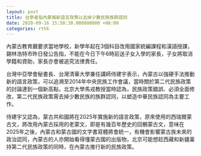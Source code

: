 ```yaml
---
layout: post
title: 台學者指內蒙推新語言政策以去掉少數民族族群認同
date: 2020-09-16 15:50:38.000000000 +08:00
categories: rthk
---
```


內蒙古教育廳要求當地學校，新學年起在3個科目改用國家統編課程和漢語授課，錫林浩特市昨日發公告指，不能在今日下午6時前送子女入學的家長，子女將取消學籍和資助，家長亦會被追究法律責任。

台灣中亞學會秘書長、台灣清華大學兼任講師侍建宇表示，內蒙古以強硬手法推動新的語言政策，可以追溯至2014年中央民族工作會議，當時關於第二代民族政策的討論達到一個新高點，北京大學馬戎教授當時認為，民族政策錯誤、必須全面修改，第二代民族政策需去掉少數民族的族群認同，以塑造中華民族認同為主要工作。

侍建宇又認為，蒙古共和國將在2025年實施新的語言政策，原來使用的西瑞爾蒙古文，將改用內蒙古採用的老蒙文，即是有幾百年歷史的回鶻蒙古文，意味在2025年之後，內蒙古和蒙古國的文字書寫體將會統一，有機會影響蒙古族未來的政治認同，內蒙古的人亦開始看得懂蒙古國的出版物，北京可能想趁西藏和新疆稟持第二代民族政策的同時，在內蒙古推行新的民族政策。
